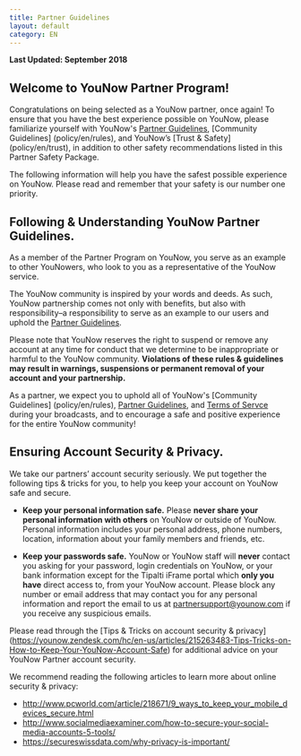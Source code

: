 ```yaml
---
title: Partner Guidelines
layout: default
category: EN
---
```


**Last Updated: September 2018**

## Welcome to YouNow Partner Program!

Congratulations on being selected as a YouNow partner, once again! To ensure that you have the best experience possible on YouNow, please familiarize yourself with YouNow's [Partner Guidelines](policy/en/partners), [Community Guidelines] (policy/en/rules), and YouNow’s [Trust & Safety] (policy/en/trust), in addition to other safety recommendations listed in this Partner Safety Package. 

The following information will help you have the safest possible experience on YouNow. Please read and remember that your safety is our number one priority. 

## Following & Understanding YouNow Partner Guidelines.

As a member of the Partner Program on YouNow, you serve as an example to other YouNowers, who look to you as a representative of the YouNow service. 

The YouNow community is inspired by your words and deeds. As such, YouNow partnership comes not only with benefits, but also with responsibility–a responsibility to serve as an example to our users and uphold the [Partner Guidelines](policy/en/partners).

Please note that YouNow reserves the right to suspend or remove any account at any time for conduct that we determine to be inappropriate or harmful to the YouNow community. **Violations of these rules & guidelines may result in warnings, suspensions or permanent removal of your account and your partnership.**

As a partner, we expect you to uphold all of YouNow's [Community Guidelines] (policy/en/rules), [Partner Guidelines](policy/en/partners), and [Terms of Servce](policy/en/terms) during your broadcasts, and to encourage a safe and positive experience for the entire YouNow community! 

## Ensuring Account Security & Privacy.
	
We take our partners’ account security seriously. We put together the following tips & tricks for you, to help you keep your account on YouNow safe and secure.

- **Keep your personal information safe.** Please **never share your personal information with others** on YouNow or outside of YouNow. Personal information includes your personal address, phone numbers, location, information about your family members and friends, etc. 

- **Keep your passwords safe.** YouNow or YouNow staff will **never** contact you asking for your password, login credentials on YouNow, or your bank information except for the Tipalti iFrame portal which **only you have** direct access to,  from your YouNow account. Please block any number or email address that may contact you for any personal information and report the email to us at partnersupport@younow.com if you receive any suspicious emails. 

Please read through the [Tips & Tricks on account security & privacy] (https://younow.zendesk.com/hc/en-us/articles/215263483-Tips-Tricks-on-How-to-Keep-Your-YouNow-Account-Safe) for additional advice on your YouNow Partner account security.

We recommend reading the following articles to learn more about online security & privacy:

- http://www.pcworld.com/article/218671/9_ways_to_keep_your_mobile_devices_secure.html
- http://www.socialmediaexaminer.com/how-to-secure-your-social-media-accounts-5-tools/
- https://secureswissdata.com/why-privacy-is-important/




